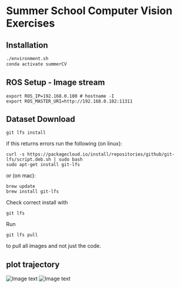 # Summer School Computer Vision Exercises


## Installation
```bash
./environment.sh
conda activate summerCV
```

## ROS Setup - Image stream
```
export ROS_IP=192.168.0.100 # hostname -I
export ROS_MASTER_URI=http://192.168.0.102:11311
```

## Dataset Download
```
git lfs install
```
if this returns errors run the following (on linux):
```
curl -s https://packagecloud.io/install/repositories/github/git-lfs/script.deb.sh | sudo bash
sudo apt-get install git-lfs
```
or (on mac):
```
brew update
brew install git-lfs
```

Check correct install with

```
git lfs
```

Run
```
git lfs pull
```
to pull all images and not just the code.


## plot trajectory
![Image text](https://gitlab.gwdg.de/cns-group/summer_school_cv_exercises/-/raw/main/results/writing8.gif)
![Image text](https://gitlab.gwdg.de/cns-group/summer_school_cv_exercises/-/raw/main/results/writingseb.gif)
